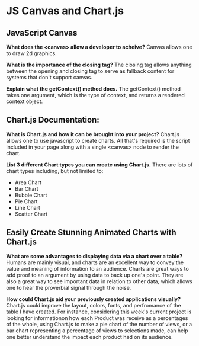 # JS Canvas and Chart.js

## JavaScript Canvas

**What does the \<canvas> allow a developer to acheive?**
Canvas allows one to draw 2d graphics. 

**What is the importance of the closing </canvas> tag?**
The closing tag allows anything between the opening and closing tag to serve as fallback content for systems that don't support canvas. 

**Explain what the getContext() method does.**
The getContext() method takes one argument, which is the type of context, and returns a rendered context object.

## Chart.js Documentation:

**What is Chart.js and how it can be brought into your project?**
Chart.js allows one to use javascript to create charts. All that's required is the script included in your page along with a single \<canvas> node to render the chart.

**List 3 different Chart types you can create using Chart.js.**
There are lots of chart types including, but not limited to:

- Area Chart
- Bar Chart
- Bubble Chart
- Pie Chart
- Line Chart
- Scatter Chart

## Easily Create Stunning Animated Charts with Chart.js

**What are some advantages to displaying data via a chart over a table?**
Humans are mainly visual, and charts are an excellent way to convey the value and meaning of information to an audience. Charts are great ways to add proof to an argument by using data to back up one's point. They are also a great way to see important data in relation to other data, which allows one to hear the proverbial signal through the noise.

**How could Chart.js aid your previously created applications visually?**
Chart.js could improve the layout, colors, fonts, and perfromance of the table I have created. For instance, considering this week's current project is looking for informationon how each Product was receive as a percentages of the whole, using Chart.js to make a pie chart of the number of views, or a bar chart representing a percentage of views to selections made, can help one better understand the impact each product had on its audience. 
